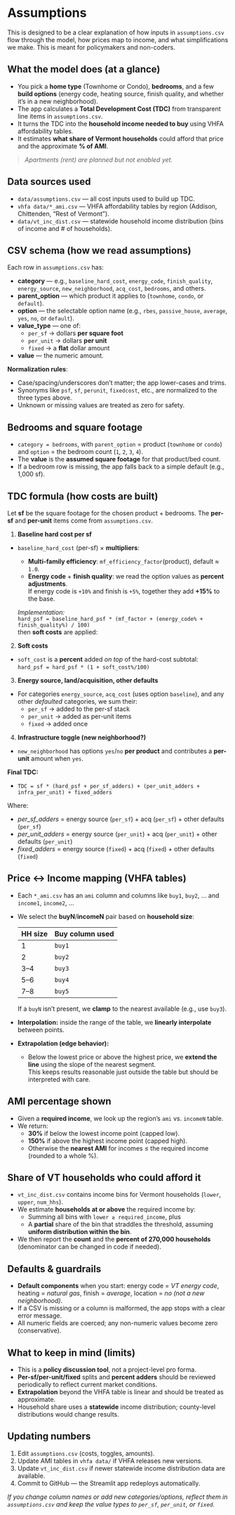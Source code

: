 # Assumptions

This is designed to be a clear explanation of how inputs in `assumptions.csv` flow through the model, how prices map to income, and what simplifications we make. This is meant for policymakers and non-coders.

## What the model does (at a glance)

- You pick a **home type** (Townhome or Condo), **bedrooms**, and a few **build options** (energy code, heating source, finish quality, and whether it’s in a new neighborhood).
- The app calculates a **Total Development Cost (TDC)** from transparent line items in `assumptions.csv`.
- It turns the TDC into the **household income needed to buy** using VHFA affordability tables.
- It estimates **what share of Vermont households** could afford that price and the approximate **% of AMI**.

> *Apartments (rent) are planned but not enabled yet.*

## Data sources used

- `data/assumptions.csv` — all cost inputs used to build up TDC.
- `vhfa data/*_ami.csv` — VHFA affordability tables by region (Addison, Chittenden, “Rest of Vermont”).
- `data/vt_inc_dist.csv` — statewide household income distribution (bins of income and # of households).

## CSV schema (how we read assumptions)

Each row in `assumptions.csv` has:

- **category** — e.g., `baseline_hard_cost`, `energy_code`, `finish_quality`, `energy_source`, `new_neighborhood`, `acq_cost`, `bedrooms`, and others.
- **parent_option** — which product it applies to (`townhome`, `condo`, or `default`).
- **option** — the selectable option name (e.g., `rbes`, `passive_house`, `average`, `yes`, `no`, or `default`).
- **value_type** — one of:
  - `per_sf`  → dollars **per square foot**
  - `per_unit` → dollars **per unit**
  - `fixed`   → a **flat** dollar amount
- **value** — the numeric amount.

**Normalization rules**:
- Case/spacing/underscores don’t matter; the app lower-cases and trims.
- Synonyms like `psf`, `sf`, `perunit`, `fixedcost`, etc., are normalized to the three types above.
- Unknown or missing values are treated as zero for safety.

## Bedrooms and square footage

- `category = bedrooms`, with `parent_option` = product (`townhome` or `condo`) and `option` = the bedroom count (`1`, `2`, `3`, `4`).
- The **value** is the **assumed square footage** for that product/bed count.
- If a bedroom row is missing, the app falls back to a simple default (e.g., 1,000 sf).

## TDC formula (how costs are built)

Let **sf** be the square footage for the chosen product + bedrooms. The **per-sf** and **per-unit** items come from `assumptions.csv`.

1) **Baseline hard cost per sf**
- `baseline_hard_cost` (per-sf) × **multipliers**:

   - **Multi-family efficiency**: `mf_efficiency_factor`(product), default ≈ `1.0`.
   - **Energy code** + **finish quality**: we read the option values as **percent adjustments**.  
     If energy code is `+10%` and finish is `+5%`, together they add **+15%** to the base.

   *Implementation:*  
   `hard_psf = baseline_hard_psf * (mf_factor + (energy_code% + finish_quality%) / 100)`  
   then **soft costs** are applied:

2) **Soft costs**  
- `soft_cost` is a **percent** added *on top* of the hard-cost subtotal:  
  `hard_psf = hard_psf * (1 + soft_cost%/100)`

3) **Energy source, land/acquisition, other defaults**  
- For categories `energy_source`, `acq_cost` (uses option `baseline`), and any other *defaulted* categories, we sum their:
  - `per_sf` → added to the per-sf stack  
  - `per_unit` → added as per-unit items  
  - `fixed` → added once

4) **Infrastructure toggle (new neighborhood?)**  
- `new_neighborhood` has options `yes`/`no` **per product** and contributes a **per-unit** amount when `yes`.

**Final TDC:**
- `TDC = sf * (hard_psf + per_sf_adders) + (per_unit_adders + infra_per_unit) + fixed_adders`

Where:
- *per_sf_adders* = energy source (`per_sf`) + acq (`per_sf`) + other defaults (`per_sf`)  
- *per_unit_adders* = energy source (`per_unit`) + acq (`per_unit`) + other defaults (`per_unit`)  
- *fixed_adders* = energy source (`fixed`) + acq (`fixed`) + other defaults (`fixed`)

## Price ↔ Income mapping (VHFA tables)

- Each `*_ami.csv` has an `ami` column and columns like `buy1`, `buy2`, … and `income1`, `income2`, …
- We select the **buyN**/**incomeN** pair based on **household size**:

  | HH size | Buy column used |
  |---------|------------------|
  | 1       | `buy1`           |
  | 2       | `buy2`           |
  | 3–4     | `buy3`           |
  | 5–6     | `buy4`           |
  | 7–8     | `buy5`           |

  If a `buyN` isn’t present, we **clamp** to the nearest available (e.g., use `buy3`).

- **Interpolation:** inside the range of the table, we **linearly interpolate** between points.
- **Extrapolation (edge behavior):**
  - Below the lowest price or above the highest price, we **extend the line** using the slope of the nearest segment.  
    This keeps results reasonable just outside the table but should be interpreted with care.

## AMI percentage shown

- Given a **required income**, we look up the region’s `ami` vs. `incomeN` table.
- We return:
  - **30%** if below the lowest income point (capped low).
  - **150%** if above the highest income point (capped high).
  - Otherwise the **nearest AMI** for incomes ≤ the required income (rounded to a whole %).

## Share of VT households who could afford it

- `vt_inc_dist.csv` contains income bins for Vermont households (`lower`, `upper`, `num_hhs`).
- We estimate **households at or above** the required income by:
  - Summing all bins with `lower ≥ required_income`, plus
  - A **partial** share of the bin that straddles the threshold, assuming **uniform distribution within the bin**.
- We then report the **count** and the **percent of 270,000 households** (denominator can be changed in code if needed).

## Defaults & guardrails

- **Default components** when you start: energy code = *VT energy code*, heating = *natural gas*, finish = *average*, location = *no (not a new neighborhood)*.
- If a CSV is missing or a column is malformed, the app stops with a clear error message.
- All numeric fields are coerced; any non-numeric values become zero (conservative).

## What to keep in mind (limits)

- This is a **policy discussion tool**, not a project-level pro forma.
- **Per-sf/per-unit/fixed** splits and **percent adders** should be reviewed periodically to reflect current market conditions.
- **Extrapolation** beyond the VHFA table is linear and should be treated as approximate.
- Household share uses a **statewide** income distribution; county-level distributions would change results.

## Updating numbers

1. Edit `assumptions.csv` (costs, toggles, amounts).  
2. Update AMI tables in `vhfa data/` if VHFA releases new versions.  
3. Update `vt_inc_dist.csv` if newer statewide income distribution data are available.  
4. Commit to GitHub — the Streamlit app redeploys automatically.

*If you change column names or add new categories/options, reflect them in `assumptions.csv` and keep the value types to `per_sf`, `per_unit`, or `fixed`.*
